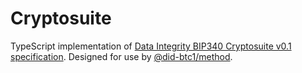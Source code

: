 # Cryptosuite

TypeScript implementation of [Data Integrity BIP340 Cryptosuite v0.1 specification](https://dcdpr.github.io/data-integrity-schnorr-secp256k1/).
Designed for use by [@did-btc1/method](../method/README.md).
